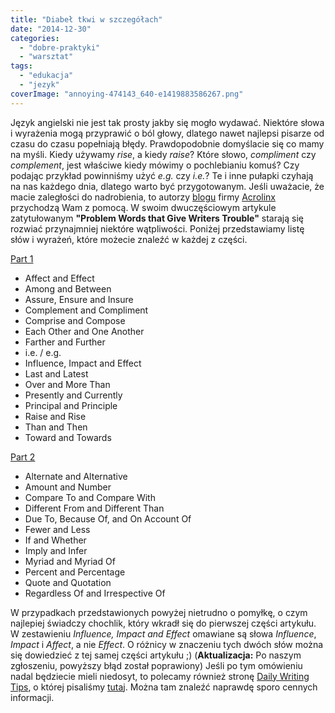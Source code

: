 ```yaml
---
title: "Diabeł tkwi w szczegółach"
date: "2014-12-30"
categories:
  - "dobre-praktyki"
  - "warsztat"
tags:
  - "edukacja"
  - "jezyk"
coverImage: "annoying-474143_640-e1419883586267.png"
---
```


Język angielski nie jest tak prosty jakby się mogło wydawać. Niektóre słowa i wyrażenia mogą przyprawić o ból głowy, dlatego nawet najlepsi pisarze od czasu do czasu popełniają błędy. Prawdopodobnie domyślacie się co mamy na myśli. Kiedy używamy _rise_, a kiedy _raise_? Które słowo, _compliment_ czy _complement_, jest właściwe kiedy mówimy o pochlebianiu komuś? Czy podając przykład powinniśmy użyć _e.g._ czy _i.e._? Te i inne pułapki czyhają na nas każdego dnia, dlatego warto być przygotowanym. Jeśli uważacie, że macie zaległości do nadrobienia, to autorzy [blogu](http://www.acrolinx.com/blog/) firmy [Acrolinx](http://www.acrolinx.com/) przychodzą Wam z pomocą. W swoim dwuczęściowym artykule zatytułowanym **"Problem Words that Give Writers Trouble"** starają się rozwiać przynajmniej niektóre wątpliwości. Poniżej przedstawiamy listę słów i wyrażeń, które możecie znaleźć w każdej z części.

[Part 1](http://www.acrolinx.com/blog/problem-words-give-writers-trouble-part-1/)

- Affect and Effect
- Among and Between
- Assure, Ensure and Insure
- Complement and Compliment
- Comprise and Compose
- Each Other and One Another
- Farther and Further
- i.e. / e.g.
- Influence, Impact and Effect
- Last and Latest
- Over and More Than
- Presently and Currently
- Principal and Principle
- Raise and Rise
- Than and Then
- Toward and Towards

[Part 2](http://www.acrolinx.com/blog/problem-words-give-writers-trouble-part-2/)

- Alternate and Alternative
- Amount and Number
- Compare To and Compare With
- Different From and Different Than
- Due To, Because Of, and On Account Of
- Fewer and Less
- If and Whether
- Imply and Infer
- Myriad and Myriad Of
- Percent and Percentage
- Quote and Quotation
- Regardless Of and Irrespective Of

W przypadkach przedstawionych powyżej nietrudno o pomyłkę, o czym najlepiej świadczy chochlik, który wkradł się do pierwszej części artykułu. W zestawieniu _Influence, Impact and Effect_ omawiane są słowa _Influence_, _Impact_ i _Affect_, a nie _Effect_. O różnicy w znaczeniu tych dwóch słów można się dowiedzieć z tej samej części artykułu ;) (**Aktualizacja:** Po naszym zgłoszeniu, powyższy błąd został poprawiony) Jeśli po tym omówieniu nadal będziecie mieli niedosyt, to polecamy również stronę [Daily Writing Tips](http://www.dailywritingtips.com/), o której pisaliśmy [tutaj](http://techwriter.pl/naucz-sie-sama-czesc-5/). Można tam znaleźć naprawdę sporo cennych informacji.
